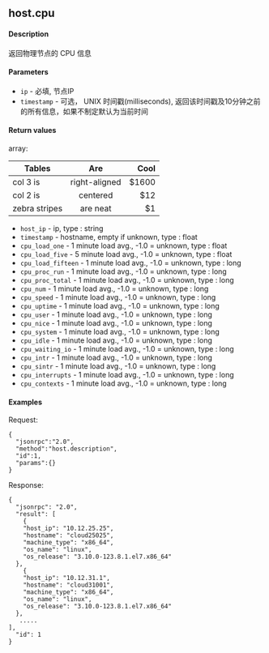 host.cpu
----------------


#### Description

返回物理节点的 CPU 信息

#### Parameters

* `ip` - 必填, 节点IP
* `timestamp` - 可选， UNIX 时间戳(milliseconds), 返回该时间戳及10分钟之前的所有信息，如果不制定默认为当前时间

#### Return values

array:


| Tables        | Are           | Cool  |
| ------------- |:-------------:| -----:|
| col 3 is      | right-aligned | $1600 |
| col 2 is      | centered      |   $12 |
| zebra stripes | are neat      |    $1 |



* `host_ip` - ip, type : string
* `timestamp` - hostname, empty if unknown, type : float
* `cpu_load_one` - 1 minute load avg., -1.0 = unknown, type : float
* `cpu_load_five` - 5 minute load avg., -1.0 = unknown, type : float
* `cpu_load_fifteen` - 1 minute load avg., -1.0 = unknown, type : long
* `cpu_proc_run` - 1 minute load avg., -1.0 = unknown, type : long
* `cpu_proc_total` - 1 minute load avg., -1.0 = unknown, type : long
* `cpu_num` - 1 minute load avg., -1.0 = unknown, type : long
* `cpu_speed` - 1 minute load avg., -1.0 = unknown, type : long
* `cpu_uptime` - 1 minute load avg., -1.0 = unknown, type : long
* `cpu_user` - 1 minute load avg., -1.0 = unknown, type : long
* `cpu_nice` - 1 minute load avg., -1.0 = unknown, type : long
* `cpu_system` - 1 minute load avg., -1.0 = unknown, type : long
* `cpu_idle` - 1 minute load avg., -1.0 = unknown, type : long
* `cpu_waiting_io` - 1 minute load avg., -1.0 = unknown, type : long
* `cpu_intr` - 1 minute load avg., -1.0 = unknown, type : long
* `cpu_sintr` - 1 minute load avg., -1.0 = unknown, type : long
* `cpu_interrupts` - 1 minute load avg., -1.0 = unknown, type : long
* `cpu_contexts` - 1 minute load avg., -1.0 = unknown, type : long



#### Examples

Request: 

    {
      "jsonrpc":"2.0",
      "method":"host.description",
      "id":1,
      "params":{}
    }
    
Response: 

    {
      "jsonrpc": "2.0",
      "result": [
        {
        "host_ip": "10.12.25.25",
        "hostname": "cloud25025",
        "machine_type": "x86_64",
        "os_name": "linux",
        "os_release": "3.10.0-123.8.1.el7.x86_64"
      },
        {
        "host_ip": "10.12.31.1",
        "hostname": "cloud31001",
        "machine_type": "x86_64",
        "os_name": "linux",
        "os_release": "3.10.0-123.8.1.el7.x86_64"
      },
       .....
    ],
      "id": 1
    }



    


